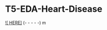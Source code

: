 # T5-EDA-Heart-Disease
[![ HERE]](https://https://www.kaggle.com/ikarus777/best-artworks-of-all-time)
(- - - - -) 
m
